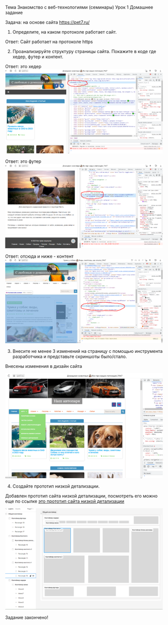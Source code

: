 Тема Знакомство с веб-технологиями (семинары)
Урок 1 Домашнее задание


Задача: на основе сайта https://pet7.ru/

1. Определите, на каком протоколе работает сайт.

Ответ: Сайт работает на протоколе https

2. Проанализируйте структуру страницы сайта. Покажите в коде где хедер, футер и контент.

Ответ: это хедер
![Это хедер](Header.png)


Ответ: это футер
![Это футер](Footer.png)

Ответ: отсюда и ниже - контент
![Это контент](Content.png)

3. Внесите не менее 3 изменений на страницу с помощью инструмента разработчика и представьте скриншоты было/стало.

Внесены изменения в дизайн сайта

![Это новый сайт](Pet7.png)

4. Создайте прототип низкой детализации.

Добавлен прототип сайта низкой детализации, посмотреть его можно еще по ссылке [это прототип сайта низкой детализации](https://www.figma.com/file/zpfcZGSRm5X46RArpANUex/%D0%9F%D1%80%D0%BE%D1%82%D0%BE%D1%82%D0%B8%D0%BF-%D1%81%D0%B0%D0%B9%D1%82%D0%B0?type=design&node-id=0%3A1&mode=design&t=IDBCaxdnt6q5Excq-1 "Прототип сайта")

![Это прототип сайта](Prototype_site.png)

Задание закончено!
